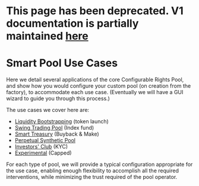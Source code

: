# This page has been deprecated. V1 documentation is partially maintained [here](docs.balancer.fi/v/v1/guides/smart-pool-templates-gui/README)

# Smart Pool Use Cases

Here we detail several applications of the core Configurable Rights Pool, and show how you would configure your custom pool \(on creation from the factory\), to accommodate each use case. \(Eventually we will have a GUI wizard to guide you through this process.\)

The use cases we cover here are:

* [Liquidity Bootstrapping](liquidity-bootstrapping-pool.md) \(token launch\)
* [Swing Trading Pool](swing-trading-pool.md) \(Index fund\)
* [Smart Treasury](smart-treasury.md) \(Buyback & Make\)
* [Perpetual Synthetic Pool](perpetual-synthetic-pool.md)
* [Investors' Club](investors-club.md) \(KYC\)
* [Experimental](experimental.md) \(Capped\)

For each type of pool, we will provide a typical configuration appropriate for the use case, enabling enough flexibility to accomplish all the required interventions, while minimizing the trust required of the pool operator.

